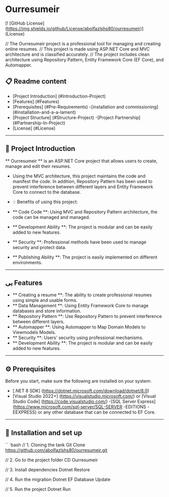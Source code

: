 # Ourresumeir

[! [GitHub License] (https://img.shields.io/github/License/abolfazlshs80/ourresumeir)] (License)

// The Ourresumeir project is a professional tool for managing and creating online resumes.
// This project is made using ASP.NET Core and MVC architecture and is classified accurately.
// The project includes clean architecture using Repository Pattern, Entity Framework Core (EF Core), and Automapper.

## 📋 Readme content

- [Project Introduction] (#Introduction-Project)
- [Features] (#Features)
- [Prerequisites] (#Pre-Requirements)
-[installation and commissioning] (#installation-and-a-a-lament)
- [Project Structure] (#Structure-Project)
-[Project Partnership] (#Partnership-In-Project)
- [License] (#License)

---

## 🚀 Project Introduction

 ** Ourresumeir ** is an ASP.NET Core project that allows users to create, manage and edit their resumes.
- Using the MVC architecture, this project maintains the code and manifest the code.
In addition, Repository Pattern has been used to prevent interference between different layers and Entity Framework Core to connect to the database.

- 💡 Benefits of using this project:
 - ** Code Code **: Using MVC and Repository Pattern architecture, the code can be managed and managed.
- ** Development Ability **: The project is modular and can be easily added to new features.
 - ** Security **: Professional methods have been used to manage security and protect data.
 - ** Publishing Ability **: The project is easily implemented on different environments.

---

## بی Features

 - ** Creating a resume **: The ability to create professional resumes using simple and usable forms.
- ** Data Management **: Using Entity Framework Core to manage databases and store information.
 - ** Repository Pattern **: Use Repository Pattern to prevent interference between different layers.
 - ** Automapper **: Using Automapper to Map Domain Models to Viewmodels Models.
- ** Security **: Users' security using professional mechanisms.
 - ** Development Ability **: The project is modular and can be easily added to new features.

---

## ⚙️ Prerequisites

Before you start, make sure the following are installed on your system:

 - [.NET 8 SDK] (https://dotnet.microsoft.com/download/dotnet/8.0)
 - [Visual Studio 2022+] (https://visualstudio.microsoft.com/) or [Visual Studio Code] (https://code.visualstudio.com/)
 -[SQL Server Express] (https://www.microsoft.com/sql-server/SQL-SERVER -EDITIONS -EEXPRESS) or any other database that can be connected to EF Core.

---

## 🔧 Installation and set up

`` `bash
// 1. Cloning the tank
Git Clone https://github.com/abolfazlshs80/ourresumeir.git

// 2. Go to the project folder
CD Ourresumeir

// 3. Install dependencies
Dotnet Restore

// 4. Run the migration
Dotnet EF Database Update

// 5. Run the project
Dotnet Run
